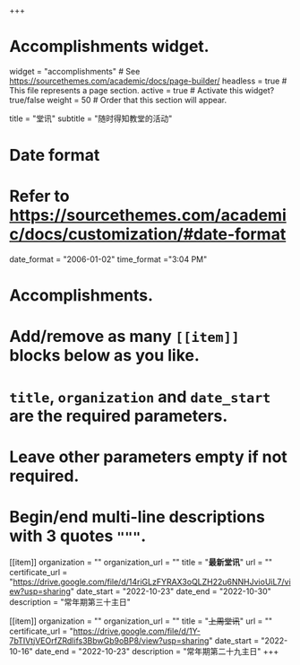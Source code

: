 +++
# Accomplishments widget.
widget = "accomplishments"  # See https://sourcethemes.com/academic/docs/page-builder/
headless = true  # This file represents a page section.
active = true  # Activate this widget? true/false
weight = 50  # Order that this section will appear.

title = "堂讯"
subtitle = "随时得知教堂的活动"

# Date format
#   Refer to https://sourcethemes.com/academic/docs/customization/#date-format
date_format = "2006-01-02"
time_format ="3:04 PM"

# Accomplishments.
#   Add/remove as many `[[item]]` blocks below as you like.
#   `title`, `organization` and `date_start` are the required parameters.
#   Leave other parameters empty if not required.
#   Begin/end multi-line descriptions with 3 quotes `"""`.

[[item]]
  organization = ""
  organization_url = ""
  title = "**最新堂讯**"
  url = ""
  certificate_url = "https://drive.google.com/file/d/14riGLzFYRAX3oQLZH22u6NNHJvioUiL7/view?usp=sharing"
  date_start = "2022-10-23"
  date_end = "2022-10-30"
  description = "常年期第三十主日"

[[item]]
  organization = ""
  organization_url = ""
  title = "~~上周堂讯~~"
  url = ""
  certificate_url = "https://drive.google.com/file/d/1Y-7bTIVtjVEOrfZRdlifs3BbwGb9oBP8/view?usp=sharing"
  date_start = "2022-10-16"
  date_end = "2022-10-23"
  description = "常年期第二十九主日"
+++
